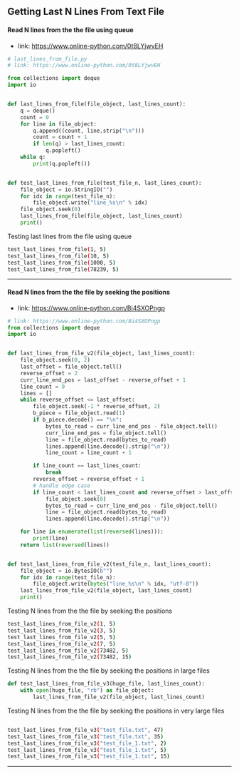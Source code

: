 
## Getting Last N Lines From Text File

#### Read N lines from the the file using queue 
- link: https://www.online-python.com/0t8LYjwvEH

```python
# last_lines_from_file.py
# link: https://www.online-python.com/0t8LYjwvEH

from collections import deque
import io


def last_lines_from_file(file_object, last_lines_count):
    q = deque()
    count = 0
    for line in file_object:
        q.append((count, line.strip("\n")))
        count = count + 1
        if len(q) > last_lines_count:
            q.popleft()
    while q:
        print(q.popleft())


def test_last_lines_from_file(test_file_n, last_lines_count):
    file_object = io.StringIO("")
    for idx in range(test_file_n):
        file_object.write("line_%s\n" % idx)
    file_object.seek(0)
    last_lines_from_file(file_object, last_lines_count)
    print()
```

Testing last lines from the file using queue 

```bash
test_last_lines_from_file(1, 5)
test_last_lines_from_file(10, 5)
test_last_lines_from_file(1000, 5)
test_last_lines_from_file(78239, 5)
```

----

#### Read N lines from the the file by seeking the positions

- link: https://www.online-python.com/Bi4SXOPngp 

```python
# link: https://www.online-python.com/Bi4SXOPngp
from collections import deque
import io


def last_lines_from_file_v2(file_object, last_lines_count):
    file_object.seek(0, 2)
    last_offset = file_object.tell()
    reverse_offset = 2
    curr_line_end_pos = last_offset - reverse_offset + 1
    line_count = 0
    lines = []
    while reverse_offset <= last_offset:
        file_object.seek(-1 * reverse_offset, 2)
        b_piece = file_object.read(1)
        if b_piece.decode() == "\n":
            bytes_to_read = curr_line_end_pos - file_object.tell()
            curr_line_end_pos = file_object.tell()
            line = file_object.read(bytes_to_read)
            lines.append(line.decode().strip("\n"))
            line_count = line_count + 1

        if line_count == last_lines_count:
            break
        reverse_offset = reverse_offset + 1
        # handle edge case
        if line_count < last_lines_count and reverse_offset > last_offset:
            file_object.seek(0)
            bytes_to_read = curr_line_end_pos - file_object.tell()
            line = file_object.read(bytes_to_read)
            lines.append(line.decode().strip("\n"))

    for line in enumerate(list(reversed(lines))):
        print(line)
    return list(reversed(lines))


def test_last_lines_from_file_v2(test_file_n, last_lines_count):
    file_object = io.BytesIO(b"")
    for idx in range(test_file_n):
        file_object.write(bytes("line_%s\n" % idx, "utf-8"))
    last_lines_from_file_v2(file_object, last_lines_count)
    print()

```

Testing N lines from the the file by seeking the positions

```bash
test_last_lines_from_file_v2(1, 5)
test_last_lines_from_file_v2(3, 5)
test_last_lines_from_file_v2(5, 5)
test_last_lines_from_file_v2(7, 5)
test_last_lines_from_file_v2(73482, 5)
test_last_lines_from_file_v2(73482, 15)

```


Testing N lines from the the file by seeking the positions in large files

```python
def test_last_lines_from_file_v3(huge_file, last_lines_count):
    with open(huge_file, "rb") as file_object:
        last_lines_from_file_v2(file_object, last_lines_count)
```

Testing N lines from the the file by seeking the positions in very large files

```bash

test_last_lines_from_file_v3("test_file.txt", 47)
test_last_lines_from_file_v3("test_file.txt", 35)
test_last_lines_from_file_v3("test_file_1.txt", 2)
test_last_lines_from_file_v3("test_file_1.txt", 5)
test_last_lines_from_file_v3("test_file_1.txt", 15)

```

--------
